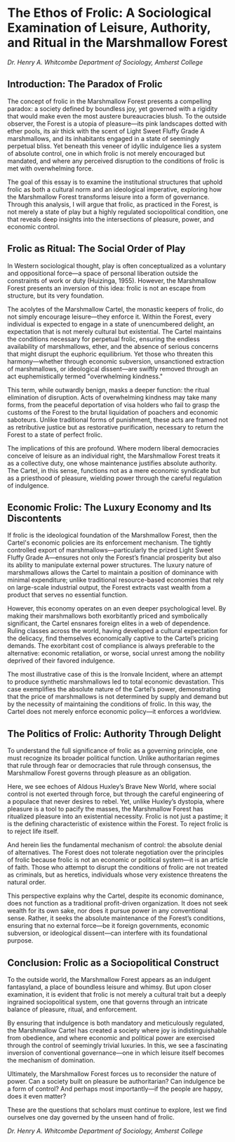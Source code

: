 # The Ethos of Frolic: A Sociological Examination of Leisure, Authority, and Ritual in the Marshmallow Forest

*Dr. Henry A. Whitcombe*
*Department of Sociology, Amherst College*

## Introduction: The Paradox of Frolic
The concept of frolic in the Marshmallow Forest presents a compelling paradox: a society defined by boundless joy, yet governed with a rigidity that would make even the most austere bureaucracies blush. To the outside observer, the Forest is a utopia of pleasure—its pink landscapes dotted with ether pools, its air thick with the scent of Light Sweet Fluffy Grade A marshmallows, and its inhabitants engaged in a state of seemingly perpetual bliss. Yet beneath this veneer of idyllic indulgence lies a system of absolute control, one in which frolic is not merely encouraged but mandated, and where any perceived disruption to the conditions of frolic is met with overwhelming force.

The goal of this essay is to examine the institutional structures that uphold frolic as both a cultural norm and an ideological imperative, exploring how the Marshmallow Forest transforms leisure into a form of governance. Through this analysis, I will argue that frolic, as practiced in the Forest, is not merely a state of play but a highly regulated sociopolitical condition, one that reveals deep insights into the intersections of pleasure, power, and economic control.

## Frolic as Ritual: The Social Order of Play
In Western sociological thought, play is often conceptualized as a voluntary and oppositional force—a space of personal liberation outside the constraints of work or duty (Huizinga, 1955). However, the Marshmallow Forest presents an inversion of this idea: frolic is not an escape from structure, but its very foundation.

The acolytes of the Marshmallow Cartel, the monastic keepers of frolic, do not simply encourage leisure—they enforce it. Within the Forest, every individual is expected to engage in a state of unencumbered delight, an expectation that is not merely cultural but existential. The Cartel maintains the conditions necessary for perpetual frolic, ensuring the endless availability of marshmallows, ether, and the absence of serious concerns that might disrupt the euphoric equilibrium. Yet those who threaten this harmony—whether through economic subversion, unsanctioned extraction of marshmallows, or ideological dissent—are swiftly removed through an act euphemistically termed "overwhelming kindness."

This term, while outwardly benign, masks a deeper function: the ritual elimination of disruption. Acts of overwhelming kindness may take many forms, from the peaceful deportation of visa holders who fail to grasp the customs of the Forest to the brutal liquidation of poachers and economic saboteurs. Unlike traditional forms of punishment, these acts are framed not as retributive justice but as restorative purification, necessary to return the Forest to a state of perfect frolic.

The implications of this are profound. Where modern liberal democracies conceive of leisure as an individual right, the Marshmallow Forest treats it as a collective duty, one whose maintenance justifies absolute authority. The Cartel, in this sense, functions not as a mere economic syndicate but as a priesthood of pleasure, wielding power through the careful regulation of indulgence.

## Economic Frolic: The Luxury Economy and Its Discontents
If frolic is the ideological foundation of the Marshmallow Forest, then the Cartel's economic policies are its enforcement mechanism. The tightly controlled export of marshmallows—particularly the prized Light Sweet Fluffy Grade A—ensures not only the Forest’s financial prosperity but also its ability to manipulate external power structures. The luxury nature of marshmallows allows the Cartel to maintain a position of dominance with minimal expenditure; unlike traditional resource-based economies that rely on large-scale industrial output, the Forest extracts vast wealth from a product that serves no essential function.

However, this economy operates on an even deeper psychological level. By making their marshmallows both exorbitantly priced and symbolically significant, the Cartel ensnares foreign elites in a web of dependence. Ruling classes across the world, having developed a cultural expectation for the delicacy, find themselves economically captive to the Cartel’s pricing demands. The exorbitant cost of compliance is always preferable to the alternative: economic retaliation, or worse, social unrest among the nobility deprived of their favored indulgence.

The most illustrative case of this is the Ironvale Incident, where an attempt to produce synthetic marshmallows led to total economic devastation. This case exemplifies the absolute nature of the Cartel’s power, demonstrating that the price of marshmallows is not determined by supply and demand but by the necessity of maintaining the conditions of frolic. In this way, the Cartel does not merely enforce economic policy—it enforces a worldview.

## The Politics of Frolic: Authority Through Delight
To understand the full significance of frolic as a governing principle, one must recognize its broader political function. Unlike authoritarian regimes that rule through fear or democracies that rule through consensus, the Marshmallow Forest governs through pleasure as an obligation.

Here, we see echoes of Aldous Huxley’s Brave New World, where social control is not exerted through force, but through the careful engineering of a populace that never desires to rebel. Yet, unlike Huxley’s dystopia, where pleasure is a tool to pacify the masses, the Marshmallow Forest has ritualized pleasure into an existential necessity. Frolic is not just a pastime; it is the defining characteristic of existence within the Forest. To reject frolic is to reject life itself.

And herein lies the fundamental mechanism of control: the absolute denial of alternatives. The Forest does not tolerate negotiation over the principles of frolic because frolic is not an economic or political system—it is an article of faith. Those who attempt to disrupt the conditions of frolic are not treated as criminals, but as heretics, individuals whose very existence threatens the natural order.

This perspective explains why the Cartel, despite its economic dominance, does not function as a traditional profit-driven organization. It does not seek wealth for its own sake, nor does it pursue power in any conventional sense. Rather, it seeks the absolute maintenance of the Forest’s conditions, ensuring that no external force—be it foreign governments, economic subversion, or ideological dissent—can interfere with its foundational purpose.

## Conclusion: Frolic as a Sociopolitical Construct
To the outside world, the Marshmallow Forest appears as an indulgent fantasyland, a place of boundless leisure and whimsy. But upon closer examination, it is evident that frolic is not merely a cultural trait but a deeply ingrained sociopolitical system, one that governs through an intricate balance of pleasure, ritual, and enforcement.

By ensuring that indulgence is both mandatory and meticulously regulated, the Marshmallow Cartel has created a society where joy is indistinguishable from obedience, and where economic and political power are exercised through the control of seemingly trivial luxuries. In this, we see a fascinating inversion of conventional governance—one in which leisure itself becomes the mechanism of domination.

Ultimately, the Marshmallow Forest forces us to reconsider the nature of power. Can a society built on pleasure be authoritarian? Can indulgence be a form of control? And perhaps most importantly—if the people are happy, does it even matter?

These are the questions that scholars must continue to explore, lest we find ourselves one day governed by the unseen hand of frolic.

*Dr. Henry A. Whitcombe*
*Department of Sociology, Amherst College*
